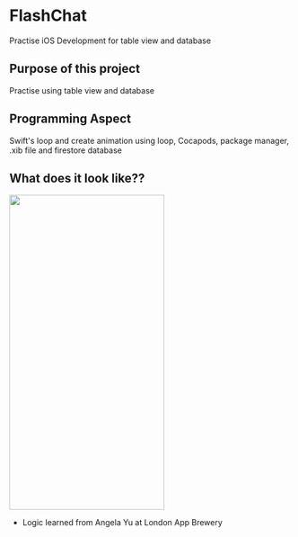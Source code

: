 # FlashChat
Practise iOS Development for table view and database

## Purpose of this project
Practise using table view and database

## Programming Aspect
Swift's loop and create animation using loop, Cocapods, package manager, .xib file and firestore database

## What does it look like??
<img src="https://github.com/Helen-Noe/FlashChat/blob/main/FlashChat.gif" width="276" height="560">

* Logic learned from Angela Yu at London App Brewery
